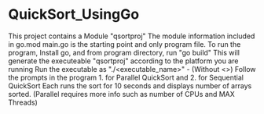 # QuickSort_UsingGo
This project contains a Module "qsortproj"
The module information included in go.mod
main.go is the starting point and only program file.
To run the program, Install go, and from program directory, run "go build"
This will generate the executeable "qsortproj" according to the platform you are running
Run the executable as "./<executable_name>" - (Without <>)
Follow the prompts in the program 1. for Parallel QuickSort and 2. for Sequential QuickSort
Each runs the sort for 10 seconds and displays number of arrays sorted. (Parallel requires more info such as number of CPUs and MAX Threads)
